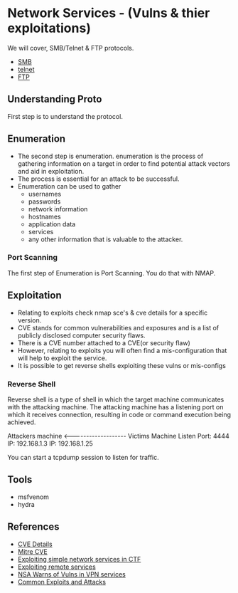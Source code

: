 # Network Services - (Vulns & thier exploitations)

We will cover, SMB/Telnet & FTP protocols.

- [SMB](./SMB.md)
- [telnet](./telnet.md)
- [FTP](./FTP.md)

## Understanding Proto
First step is to understand the protocol.

## Enumeration
- The second step is enumeration. enumeration is the process of gathering information on a target in order to find potential attack vectors and aid in exploitation.
- The process is essential for an attack to be successful.
- Enumeration can be used to gather
  - usernames
  - passwords
  - network information
  - hostnames
  - application data
  - services
  - any other information that is valuable to the attacker.
### Port Scanning
The first step of Enumeration is Port Scanning. You do that with NMAP.

## Exploitation
- Relating to exploits check nmap sce's & cve details for a specific version.
- CVE stands for common vulnerabilities and exposures and is a list of publicly disclosed computer security flaws.
- There is a CVE number attached to a CVE(or security flaw)
- However, relating to exploits you will often find a mis-configuration that will help to exploit the service.
- It is possible to get reverse shells exploiting these vulns or mis-configs

### Reverse Shell
Reverse shell is a type of shell in which the target machine communicates with the attacking machine. The attacking machine has a listening port on which it receives connection, resulting in code or command execution being achieved.

Attackers machine  <-------------------   Victims Machine
Listen Port: 4444                          IP: 192.168.1.3
IP: 192.168.1.25

You can start a tcpdump session to listen for traffic.

## Tools
- msfvenom
- hydra

## References

- [CVE Details](https://www.cvedetails.com)
- [Mitre CVE](https://mitre.cve.org)
- [Exploiting simple network services in CTF](https://gregit.medium.com/exploiting-simple-network-services-in-ctfs-ec8735be5eef)
- [Exploiting remote services](https://attack.mitre.org/techniques/T1210/)
- [NSA Warns of Vulns in VPN services](https://www.nextgov.com/cybersecurity/2019/10/nsa-warns-vulnerabilities-multiple-vpn-services/160456/)
- [Common Exploits and Attacks](https://web.mit.edu/rhel-doc/4/RH-DOCS/rhel-sg-en-4/ch-exploits.html)
